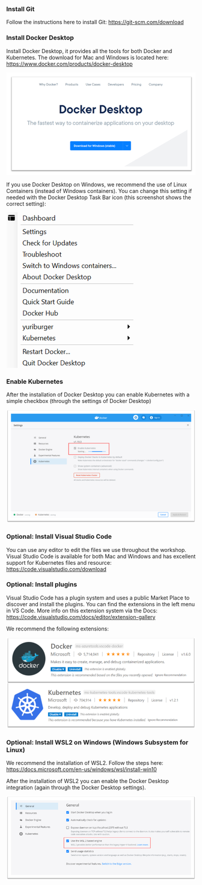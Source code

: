 ### Install Git

Follow the instructions here to install Git: https://git-scm.com/download

### Install Docker Desktop

Install Docker Desktop, it provides all the tools for both Docker and Kubernetes. The download for Mac and Windows is located here: https://www.docker.com/products/docker-desktop

![Docker Desktop install logo](/images/dockerdesktop.png)

If you use Docker Desktop on Windows, we recommend the use of Linux Containers (instead of Windows containers). You can change this setting if needed with the Docker Desktop Task Bar icon (this screenshot shows the correct setting):

![Docker Desktop installatie logo](/images/linuxcontainers.png)

### Enable Kubernetes

After the installation of Docker Desktop you can enable Kubernetes with a simple checkbox (through the settings of Docker Desktop)

![Inschakelen Kubernetes](/images/kubernetes.png)

### Optional: Install Visual Studio Code

You can use any editor to edit the files we use throughout the workshop. Visual Studio Code is available for both Mac and Windows and has excellent support for Kubernetes files and resource: https://code.visualstudio.com/download

### Optional: Install plugins

Visual Studio Code has a plugin system and uses a public Market Place to discover and install the plugins. You can find the extensions in the left menu in VS Code. More info on this extension system via the Docs: https://code.visualstudio.com/docs/editor/extension-gallery

We recommend the following extensions:

![Visual Studio Code plugins](images/plugins.png)

### Optional: Install WSL2 on Windows (Windows Subsystem for Linux)

We recommend the installation of WSL2. Follow the steps here: https://docs.microsoft.com/en-us/windows/wsl/install-win10

After the installation of WSL2 you can enable the Docker Desktop integration (again through the Docker Desktop settings).

![WSL2 integratie](/images/wsl2dd.png)
